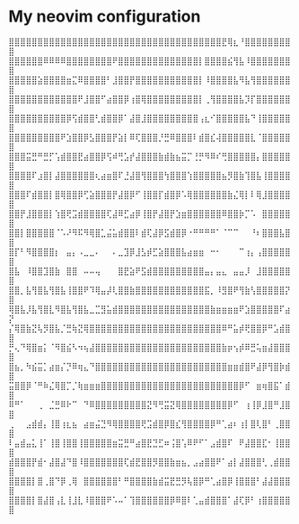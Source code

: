 # My neovim configuration
⣿⣿⣿⣿⣿⣿⣿⣿⣿⣿⣿⣿⣿⣿⣿⣿⣿⣿⣿⣿⣿⣿⣿⣿⣿⣿⣿⣿⣿⣿⣿⣿⣿⣿⣿⣿⣿⣟⢿⣆⠘⣿⣿⣿⣿⣿⣿⣿⣿⣿
⣿⣿⣿⣿⣿⣿⠿⠿⠿⠿⣿⣿⣿⣿⣿⣿⣿⣿⠟⣿⣿⣿⣿⣿⣿⣿⣿⣿⣿⣿⣿⣿⣿⡇⣿⣿⣿⣿⣮⢻⣧⠸⣿⣿⣿⣿⣿⣿⣿⣿
⣿⣿⣿⣿⣿⣵⣿⣿⣿⣿⣶⣍⠿⣿⣿⣿⣿⠃⣸⣿⣿⡟⣿⣿⣿⣿⣿⣿⣿⣿⣿⣿⣿⡇⠸⣿⣿⣿⣿⣧⠻⣧⢻⣿⣿⣿⣿⣿⣿⣿
⣿⣿⣿⣿⣿⣿⣿⣿⣿⣿⣿⣿⠟⣸⣿⣿⠋⣴⣿⣿⡿⢰⣿⢿⣿⣿⣿⣿⣿⣿⣿⣿⣿⡇⢀⢻⣿⣿⣿⣿⣧⡹⡏⣿⣿⣿⣿⣿⣿⣿
⣿⣿⣿⣿⣿⣿⣿⣿⣿⣿⡿⢫⣾⣿⣿⢃⣾⣿⣿⡿⠁⣼⣿⣸⣿⣿⣿⣿⣿⣿⣿⣿⣿⢠⣆⠊⣿⣿⣿⣿⣿⣧⠙⢸⣿⣿⣿⣿⣿⣿
⣿⣿⣿⣿⣿⣿⣿⣿⣿⠟⣱⣿⣿⡿⣣⣿⣿⣿⡟⣵⡇⠿⢏⣿⣿⣿⡘⣛⠿⣿⣿⣿⠇⣾⣿⣎⢼⣿⣿⣿⣿⣿⣇⠈⣿⣿⣿⣿⣿⣿
⣿⣿⣿⣭⣛⠛⣛⡋⢡⣾⣿⣿⣟⣴⣿⣿⡿⢫⠾⢛⣡⡞⣼⣿⣿⣿⣷⣾⣷⣦⣭⡉⢘⡛⠻⠿⠎⢛⣿⣿⣿⣿⣿⡄⣿⣿⣿⣿⣿⣿
⣿⣿⣿⣿⠏⣰⣿⡇⣼⣿⣿⣿⣿⣿⣿⢆⣴⣶⣿⠏⣘⣼⣿⢻⣿⣿⣿⢳⣿⣿⣿⢱⣿⣿⣿⣿⣿⣦⡻⣿⣷⢹⣿⣧⢸⣿⣿⣿⣿⣿
⣿⣿⣿⠏⣾⣿⣿⡇⣿⢿⣿⣿⡿⢋⣵⣿⣿⣿⡟⣼⣿⡿⠋⢸⣿⣿⡏⣾⣿⡿⠡⢿⣿⣿⣿⣿⣿⣿⣷⣌⢿⡇⠇⢿⣸⣿⣿⣿⣿⣿
⣿⣿⡟⣸⣿⣿⣿⡇⢱⣿⢟⣩⣾⣿⣿⣿⣿⢏⣼⠿⣋⣴⡿⢸⣿⡟⣼⣿⡟⣱⣶⣿⣿⣿⣿⣿⣿⠿⣿⣿⡷⡉⠡⠀⣿⣿⣿⣿⣿⣿
⣿⣿⡇⣿⣿⣿⣿⣿⠈⠡⠜⠻⠯⠻⢿⣿⣁⣬⣥⣾⣿⣿⠇⣾⢏⣼⡿⣫⣾⣿⡿⠐⠛⠛⠛⠛⠁⠈⠉⠉⠀⠀⠘⠆⣿⣿⣿⣧⣿⣿
⣿⡏⠃⠻⣿⣿⣿⣿⡆⠀⣤⡄⠠⣀⣀⠄⠀⠀⠄⣀⣹⡿⣸⣣⡾⣋⣵⣿⣿⣿⣧⣴⣶⣶⠀⠒⠂⠀⠀⠀⠉⢰⡄⢠⣿⣿⣿⣿⣿⣿
⣿⣧⠀⠸⣿⣿⣹⣿⣷⠀⣿⣿⠀⠤⠤⢤⠀⠀⠀⣿⣟⣵⠟⣫⣾⣿⣿⣿⣿⣿⣿⣿⣿⣿⣤⡄⣤⣄⠀⣤⣤⡸⠀⣸⣿⣿⣿⣿⣿⣿
⣿⣿⡀⣧⢻⣿⣧⢻⣿⣧⢸⣿⣿⠟⠹⢿⣤⡼⢇⣿⣿⣷⣿⣿⣿⣿⣿⣿⣿⣿⣿⣿⣿⣿⣯⡀⠸⣻⣿⠟⢻⣷⢣⣿⣿⣿⣿⣿⡝⣿
⢿⣿⣧⡸⣧⢻⣿⣇⠻⣿⣧⢻⣿⣧⣀⣉⣻⣥⣾⣿⣿⣿⣿⣿⣿⣿⣿⣿⣿⣿⣿⣿⣿⣿⣿⣷⣶⣶⣶⣶⠟⣱⣿⣿⣿⣿⣿⠏⣴⡝
⡌⢿⣿⣷⣝⢧⡻⣿⣧⡈⣛⢷⣝⢿⣿⣿⣿⣿⣿⣿⣿⣿⣿⣿⣿⣿⣿⣿⣿⣿⣿⣿⣿⣿⣿⣿⣿⠿⠛⣥⡾⢟⣿⣿⡿⠛⣡⣾⣿⣿
⡛⢄⠙⢿⣿⣶⡅⠈⠻⣿⣮⠣⠲⢦⣼⣿⣿⣿⣿⣿⣿⣿⣿⣿⣿⣿⣿⣿⣿⣿⣿⣿⣿⣿⣿⣿⣿⣷⡶⢢⡾⠿⣛⢥⣶⣼⣿⣿⣿⣿
⣿⣦⡀⠳⣮⣭⡁⣴⣶⡌⡙⠿⢶⣄⠙⣿⣿⣿⣿⣿⣿⣿⣿⣿⣿⣿⣿⣿⣿⣿⣿⣿⣿⣿⣿⣿⣿⣿⣶⣶⣾⣿⠟⣼⡿⢻⣿⡷⣾⣿
⣭⣿⣿⡿⠈⠛⠷⣌⢿⣿⡉⡈⢷⣶⣶⣶⣿⣿⣿⣿⣿⣿⣿⣿⣿⣿⣿⣿⣿⣿⣿⣿⣿⣿⣿⣿⣿⣿⣿⣿⡿⠋⠀⣶⢶⣿⣯⠁⣾⣿
⠿⠛⠁⠀⠀⢀⠀⣈⣛⠿⠗⠉⠀⠙⠿⣿⣿⣿⣿⣿⣿⣿⣿⣿⣝⠻⢛⣭⣝⢿⣿⣿⣿⣿⣿⣿⣿⣿⡿⠋⠀⢰⢸⡿⣸⣿⠛⣸⣿⣿
⢀⠀⠀⣠⣾⣾⡄⢸⣿⢰⣆⣦⠀⣴⣶⣬⣙⠻⢿⣿⣿⣿⣿⢟⣩⣾⣿⡿⣿⣎⢻⣿⣿⣿⣿⡿⠛⢁⣴⠆⢰⡇⣿⢇⣿⠃⢀⣿⣿⣿
⠇⣤⣾⣤⣅⢸⠁⢸⣿⢸⣿⣿⢸⣿⣿⣿⣿⣿⣶⣭⣛⠛⣴⣿⣟⣙⣋⠶⢨⣿⢡⠿⠟⠋⠁⣠⣾⣿⠏⠀⠟⣼⣿⣿⣏⠂⢸⣿⣿⣿
⣾⣿⣿⣿⡟⣾⠂⣼⣿⣼⠙⣿⠸⣿⣿⣿⣿⣿⣿⣿⢏⣾⣟⣿⣿⡻⣿⣿⣷⣶⣦⡀⣠⣴⣿⣿⠟⠁⣴⡇⣼⣿⣿⣿⢃⢀⣾⣿⣿⣿
⣿⣿⣿⣿⡇⣿⢀⣿⠙⡿⢀⢿⠀⣿⣿⣿⣿⣿⣿⠃⠛⣿⣿⣿⣿⣷⣾⣭⣟⣛⡻⢧⣿⡿⠛⢁⣴⣿⡿⢸⣿⣿⣿⠃⣼⣼⣿⣿⣿⣿
⣿⣿⣿⣿⡇⣿⣼⣿⢠⣇⢸⣸⣇⠸⣿⣿⣿⠟⠡⠤⠁⢹⣿⣿⣿⣿⣿⣿⡿⠿⣿⠇⢁⣤⣾⣿⣿⣿⠁⣼⢏⡿⠃⢰⣿⣿⣿⣿⣿⣿
